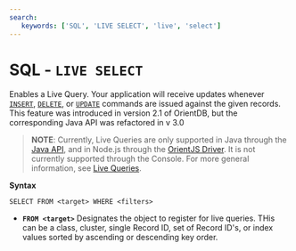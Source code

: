 ```yaml
---
search:
   keywords: ['SQL', 'LIVE SELECT', 'live', 'select']
---
```


# SQL - `LIVE SELECT`

Enables a Live Query.  Your application will receive updates whenever [`INSERT`](SQL-Insert.md), [`DELETE`](SQL-Delete.md), or [`UPDATE`](SQL-Update.md) commands are issued against the given records.  This feature was introduced in version 2.1 of OrientDB, but the corresponding Java API was refactored in v 3.0

>**NOTE**: Currently, Live Queries are only supported in Java through the [Java API](../java/Java-API.md), and in Node.js through the [OrientJS Driver](../orientjs/OrientJS.md).  It is not currently supported through the Console.  For more general information, see [Live Queries](../java/Live-Query.md).

**Syntax**

```
SELECT FROM <target> WHERE <filters>
```

- **`FROM <target>`** Designates the object to register for live queries.  THis can be a class, cluster, single Record ID, set of Record ID's, or index values sorted by ascending or descending key order.

